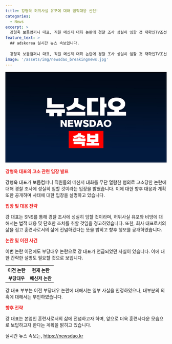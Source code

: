 ```yaml
---
title: 강형욱 허위사실 유포에 대해 법적대응 선언!
categories:
  - News
excerpt: >
  강형욱 보듬컴퍼니 대표, 직원 메신저 대화 논란에 경찰 조사 성실히 임할 것 재확인TV조선 캡처영상을 통해 반려견 훈련 전문가로 활동 중인 강형욱 보듬컴퍼니 대표가 직원들의 메신저 대화를 무단으로 열람한 사실에 대해 고소를 당한 가운데, 경찰 조사에 성실히 임하겠다고 밝혔습니다. 논란에 대해 근거 없는 허위사실을 유포한 사람들에 대해 법적 대응을 포함한 단호한 조치를 취할 것이라 경고한 강 대표는 앞으로는 본업인 훈련사로서의 삶에 전념하겠다고 밝혔습니다. 최근 구직 사이트에 나온 부당대우 후기와 관련해선 강 대표 부부가 일부 사실을 인정하면서 논란이 계속 되고 있습니다. (150자)
feature_text: >
  ## adskorea 실시간 뉴스 속보입니다.

  강형욱 보듬컴퍼니 대표, 직원 메신저 대화 논란에 경찰 조사 성실히 임할 것 재확인TV조선 캡처영상을 통해 반려견 훈련 전문가로 활동 중인 강형욱 보듬컴퍼니 대표가 직원들의 메신저 대화를 무단으로 열람한 사실에 대해 고소를 당한 가운데, 경찰 조사에 성실히 임하겠다고 밝혔습니다. 논란에 대해 근거 없는 허위사실을 유포한 사람들에 대해 법적 대응을 포함한 단호한 조치를 취할 것이라 경고한 강 대표는 앞으로는 본업인 훈련사로서의 삶에 전념하겠다고 밝혔습니다. 최근 구직 사이트에 나온 부당대우 후기와 관련해선 강 대표 부부가 일부 사실을 인정하면서 논란이 계속 되고 있습니다. (150자)
image: '/assets/img/newsdao_breakingnews.jpg'
---
```


<p><img src="/assets/img/newsdao_breakingnews.jpg" alt="adskorea 속보" /></p>

<p><b><span style="color: #ee2323;">강형욱 대표의 고소 관련 입장 발표</span></b></p>

<p data-ke-size="size16">강형욱 대표가 보듬컴퍼니 직원들의 메신저 대화를 무단 열람한 혐의로 고소당한 논란에 대해 경찰 조사에 성실히 임할 것이라는 입장을 밝혔습니다. 이에 대한 향후 대응과 계획 또한 공개하며 사태에 대한 입장을 설명하고 있습니다.</p>

<p><b><span style="color: #ee2323;">입장 및 대응 전략</span></b></p>

<p data-ke-size="size16">강 대표는 SNS를 통해 경찰 조사에 성실히 임할 것이라며, 허위사실 유포와 비방에 대해서는 법적 대응 및 단호한 조치를 취할 것임을 경고하였습니다. 또한, 회사 대표로서의 삶을 접고 훈련사로서의 삶에 전념하겠다는 뜻을 밝히고 향후 행보를 공개하였습니다.</p>

<p><b><span style="color: #ee2323;">논란 및 이전 사건</span></b></p>

<p data-ke-size="size16">이번 논란 이전에도 부당대우 논란으로 강 대표가 언급되었던 사실이 있습니다. 이에 대한 간략한 설명도 필요할 것으로 보입니다.</p>

<table>
    <tr>
        <th>이전 논란</th>
        <th>현재 논란</th>
    </tr>
    <tr>
        <td style="text-align: center; height: 17px;"><b>부당대우</b></td>
        <td style="text-align: center; height: 17px;"><b>메신저 논란</b></td>
    </tr>
</table>

<p data-ke-size="size16">강 대표 부부는 이전 부당대우 논란에 대해서는 일부 사실을 인정하였으나, 대부분의 의혹에 대해서는 부인하였습니다.</p>

<p><b><span style="color: #ee2323;">향후 전략</span></b></p>

<p data-ke-size="size16">강 대표는 본업인 훈련사로서의 삶에 전념하고자 하며, 앞으로 더욱 훈련사다운 모습으로 보답하고자 한다는 계획을 밝히고 있습니다.</p>
실시간 뉴스 속보는, <a href="https://newsdao.kr" rel="dofollow">https://newsdao.kr</a>


